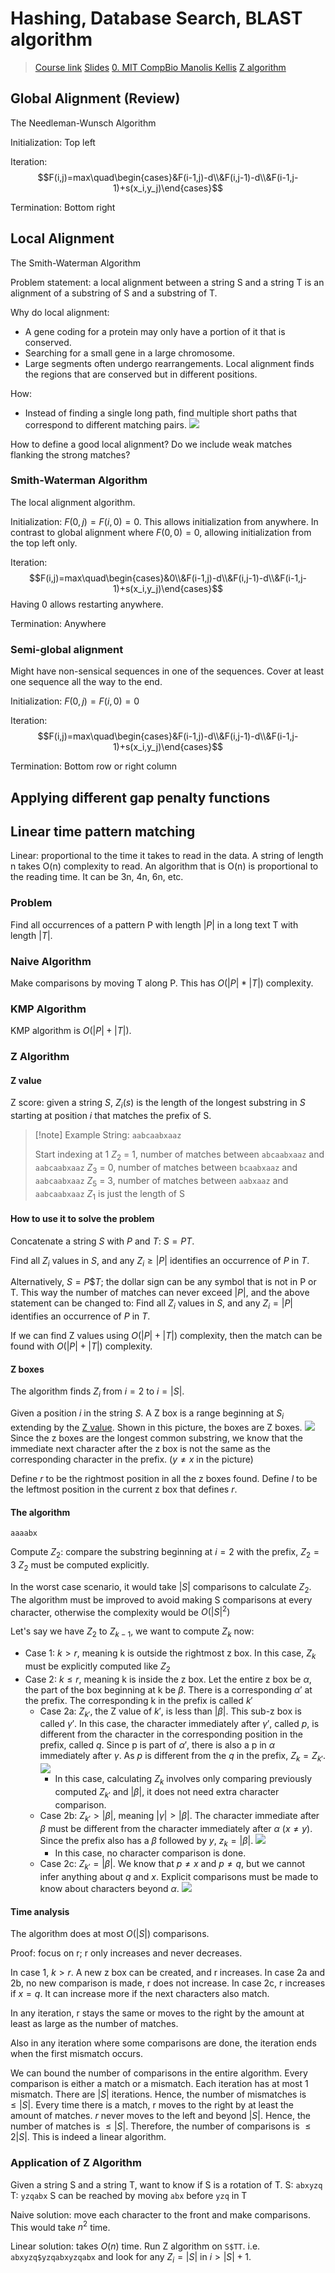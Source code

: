 # Hashing, Database Search, BLAST algorithm

> [Course link](https://www.youtube.com/watch?v=pO3GCbmfUKQ&list=PLypiXJdtIca6dEYlNoZJwBaz__CdsaoKJ&index=3)
> [Slides](https://stellar.mit.edu/S/course/6/fa20/6.047/courseMaterial/topics/topic2/lectureNotes/Lecture03_SequenceAlignment/Lecture03_SequenceAlignment.pdf)
> [0. MIT CompBio Manolis Kellis](0.%20MIT%20CompBio%20Manolis%20Kellis.md)
> [Z algorithm](https://www.youtube.com/watch?v=MFK0WYeVEag)

## Global Alignment (Review)

The Needleman-Wunsch Algorithm

Initialization: Top left

Iteration: $$F(i,j)=max\quad\begin{cases}&F(i-1,j)-d\\&F(i,j-1)-d\\&F(i-1,j-1)+s(x_i,y_j)\end{cases}$$

Termination: Bottom right
## Local Alignment

The Smith-Waterman Algorithm

Problem statement: a local alignment between a string S and a string T is an alignment of a substring of S and a substring of T.

Why do local alignment:
- A gene coding for a protein may only have a portion of it that is conserved.
- Searching for a small gene in a large chromosome.
- Large segments often undergo rearrangements. Local alignment finds the regions that are conserved but in different positions.

How:
- Instead of finding a single long path, find multiple short paths that correspond to different matching pairs.
![](Pasted%20image%2020240519161544.png)

How to define a good local alignment? Do we include weak matches flanking the strong matches?

### Smith-Waterman Algorithm

The local alignment algorithm.

Initialization: $F(0,j)=F(i,0)=0$. This allows initialization from anywhere. In contrast to global alignment where $F(0,0)=0$, allowing initialization from the top left only.

Iteration: $$F(i,j)=max\quad\begin{cases}&0\\&F(i-1,j)-d\\&F(i,j-1)-d\\&F(i-1,j-1)+s(x_i,y_j)\end{cases}$$Having 0 allows restarting anywhere.

Termination: Anywhere

### Semi-global alignment

Might have non-sensical sequences in one of the sequences. Cover at least one sequence all the way to the end.

Initialization: $F(0,j)=F(i,0)=0$

Iteration: $$F(i,j)=max\quad\begin{cases}&F(i-1,j)-d\\&F(i,j-1)-d\\&F(i-1,j-1)+s(x_i,y_j)\end{cases}$$

Termination: Bottom row or right column

## Applying different gap penalty functions



## Linear time pattern matching

Linear: proportional to the time it takes to read in the data. A string of length n takes O(n) complexity to read. An algorithm that is O(n) is proportional to the reading time. It can be 3n, 4n, 6n, etc.

### Problem

Find all occurrences of a pattern P with length $\lvert{P}\rvert$ in a long text T with length $\lvert{T}\rvert$.

### Naive Algorithm

Make comparisons by moving T along P. This has $O(\lvert{P}\rvert*\lvert{T}\rvert)$ complexity.

### KMP Algorithm

KMP algorithm is $O(\lvert{P}\rvert+\lvert{T}\rvert)$.

### Z Algorithm

#### Z value

Z score: given a string $S$, $Z_i(s)$ is the length of the longest substring in $S$ starting at position $i$ that matches the prefix of S.

> [!note] Example
> String: `aabcaabxaaz`
> 
> Start indexing at 1
> $Z_{2}$ = 1, number of matches between  `abcaabxaaz` and `aabcaabxaaz`
> $Z_3$ = 0, number of matches between `bcaabxaaz` and `aabcaabxaaz`
> $Z_5$ = 3, number of matches between `aabxaaz` and `aabcaabxaaz`
> $Z_1$ is just the length of S

#### How to use it to solve the problem

Concatenate a string $S$ with $P$ and $T$: $S = PT$.

Find all $Z_i$ values in $S$, and any $Z_i\ge\lvert{P}\rvert$ identifies an occurrence of $P$ in $T$.

Alternatively, $S = P\$T$; the dollar sign can be any symbol that is not in P or T. This way the number of matches can never exceed $\lvert{P}\rvert$, and the above statement can be changed to: Find all $Z_i$ values in $S$, and any $Z_{i}= \lvert{P}\rvert$ identifies an occurrence of $P$ in $T$.

If we can find Z values using $O(\lvert{P}\rvert+\lvert{T}\rvert)$ complexity, then the match can be found with $O(\lvert{P}\rvert+\lvert{T}\rvert)$ complexity.

#### Z boxes

The algorithm finds $Z_i$ from $i=2$ to $i=\lvert{S}\rvert$.

Given a position $i$ in the string $S$. A Z box is a range beginning at $S_i$ extending by the [Z value](#Z%20value). Shown in this picture, the boxes are Z boxes. ![](Pasted%20image%2020240527195554.png)
Since the z boxes are the longest common substring, we know that the immediate next character after the z box is not the same as the corresponding character in the prefix. ($y\ne{x}$ in the picture) 

Define $r$ to be the rightmost position in all the z boxes found. Define $l$ to be the leftmost position in the current z box that defines $r$.

####  The algorithm

`aaaabx`

Compute $Z_2$: compare the substring beginning at $i=2$ with the prefix, $Z_2=3$
$Z_2$ must be computed explicitly.

In the worst case scenario, it would take $\lvert{S}\rvert$ comparisons to calculate $Z_2$. The algorithm must be improved to avoid making S comparisons at every character, otherwise the complexity would be $O(\lvert{S}\rvert^2)$

Let's say we have $Z_2$ to $Z_{k-1}$, we want to compute $Z_k$ now:

- Case 1: $k > r$, meaning k is outside the rightmost z box. In this case, $Z_k$ must be explicitly computed like $Z_2$
- Case 2: $k \le r$, meaning k is inside the z box. Let the entire z box be $\alpha$, the part of the box beginning at k be $\beta$. There is a corresponding $\alpha'$ at the prefix. The corresponding k in the prefix is called $k'$ 
	- Case 2a: $Z_{k'}$, the Z value of $k'$, is less than $\lvert\beta\rvert$. This sub-z box is called $\gamma'$. In this case, the character immediately after $\gamma'$, called $p$, is different from the character in the corresponding position in the prefix, called $q$. Since p is part of $\alpha'$, there is also a p in $\alpha$ immediately after $\gamma$. As $p$ is different from the $q$ in the prefix, $Z_{k}= Z_{k'}$. ![](Pasted%20image%2020240529175447.png)
		- In this case, calculating $Z_k$ involves only comparing previously computed $Z_{k'}$ and $\lvert\beta\rvert$, it does not need extra character comparison.
	- Case 2b: $Z_{k'}>\lvert\beta\rvert$, meaning $\lvert{\gamma}\rvert>\lvert{\beta}\rvert$. The character immediate after $\beta$ must be different from the character immediately after $\alpha$ ($x\ne{y}$). Since the prefix also has a $\beta$ followed by $y$, $z_{k}=\lvert{\beta}\rvert$. ![](Pasted%20image%2020240529205521.png)
		- In this case, no character comparison is done.
	- Case 2c: $Z_{k'}=\lvert\beta\rvert$. We know that $p\ne{x}$ and $p\ne{q}$, but we cannot infer anything about $q$ and $x$. Explicit comparisons must be made to know about characters beyond $\alpha$. ![](Pasted%20image%2020240529210931.png)

#### Time analysis

The algorithm does at most $O(\lvert{S}\rvert)$ comparisons.

Proof: focus on r; r only increases and never decreases.

In case 1, $k>r$. A new z box can be created, and r increases.
In case 2a and 2b, no new comparison is made, r does not increase.
In case 2c, r increases if ${x}={q}$. It can increase more if the next characters also match.

In any iteration, r stays the same or moves to the right by the amount at least as large as the number of matches.

Also in any iteration where some comparisons are done, the iteration ends when the first mismatch occurs.

We can bound the number of comparisons in the entire algorithm. 
Every comparison is either a match or a mismatch.
Each iteration has at most 1 mismatch. There are $\lvert{S}\rvert$ iterations. Hence, the number of mismatches is $\le\lvert{S}\rvert$.
Every time there is a match, r moves to the right by at least the amount of matches. $r$ never moves to the left and beyond $\lvert{S}\rvert$. Hence, the number of matches is $\le\lvert{S}\rvert$.
Therefore, the number of comparisons is $\le2\lvert{S}\rvert$. This is indeed a linear algorithm.

### Application of Z Algorithm

 Given a string S and a string T, want to know if S is a rotation of T.
 S: `abxyzq`
 T: `yzqabx`
 S can be reached by moving `abx` before `yzq` in T

Naive solution: move each character to the front and make comparisons. This would take $n^2$ time.

Linear solution: takes $O(n)$ time. Run Z algorithm on `S$TT`. i.e. `abxyzq$yzqabxyzqabx` and look for any $Z_i=\lvert{S}\rvert$ in $i>\lvert{S}\rvert+1$.
